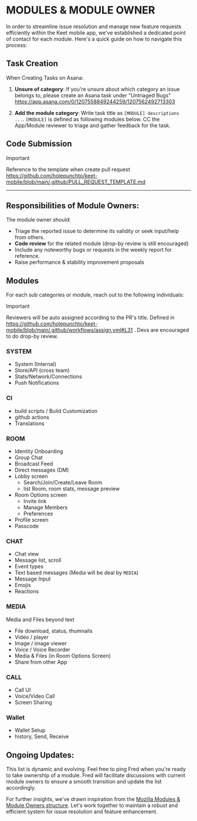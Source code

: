 # MODULES & MODULE OWNER

In order to streamline issue resolution and manage new feature requests efficiently within the Keet mobile app, we've established a dedicated point of contact for each module. Here's a quick guide on how to navigate this process:

## Task Creation

When Creating Tasks on Asana:

1. **Unsure of category**: If you're unsure about which category an issue belongs to, please create an Asana task under "Untriaged Bugs" https://app.asana.com/0/1207558849244259/1207562492713303

2. **Add the module category**: Write task title as `[MODULE] descriptions ...`. `[MODULE]` is defined as following modules below. CC the App/Module reviewer to triage and gather feedback for the task.

## Code Submission

> [!IMPORTANT]
> Reference to the template when create pull request https://github.com/holepunchto/keet-mobile/blob/main/.github/PULL_REQUEST_TEMPLATE.md

----

## Responsibilities of Module Owners:

The module owner should:

- Triage the reported issue to determine its validity or seek input/help from others.
- **Code review** for the related module (drop-by review is still encouraged)
- Include any noteworthy bugs or requests in the weekly report for reference.
- Raise performance & stability improvement proposals

## Modules

For each sub categories or module, reach out to the following individuals:

> [!IMPORTANT]
> Reviewers will be auto assigned according to the PR's title. Defined in https://github.com/holepunchto/keet-mobile/blob/main/.github/workflows/assign.yml#L31 . Devs are encouraged to do drop-by review.

### SYSTEM

- System (Internal)
- Store/API (cross team)
- Stats/Network/Connections
- Push Notifications

### CI

- build scripts / Build Customization
- github actions
- Translations

### ROOM

- Identity Onboarding
- Group Chat
- Broadcast Feed
- Direct messages (DM)
- Lobby screen
  - Search/Join/Create/Leave Room
  - list Room, room stats, message preview
- Room Options screen
  - Invite link
  - Manage Members
  - Preferences
- Profile screen
- Passcode

### CHAT

- Chat view
- Message list, scroll
- Event types
- Text based messages (Media will be deal by `MEDIA`)
- Message Input
- Emojis
- Reactions

### MEDIA

Media and Files beyond text

- File download, status, thumnails
- Video / player
- Image / image viewer
- Voice / Voice Recorder
- Media & Files (in Room Options Screen)
- Share from other App

### CALL

- Call UI
- Voice/Video Call
- Screen Sharing

### Wallet

- Wallet Setup
- history, Send, Receive

## Ongoing Updates:

This list is dynamic and evolving. Feel free to ping Fred when you're ready to take ownership of a module. Fred will facilitate discussions with current module owners to ensure a smooth transition and update the list accordingly.

For further insights, we've drawn inspiration from the [Mozilla Modules & Module Owners structure](https://www.mozilla.org/en-US/about/governance/policies/module-ownership/). Let's work together to maintain a robust and efficient system for issue resolution and feature enhancement.
